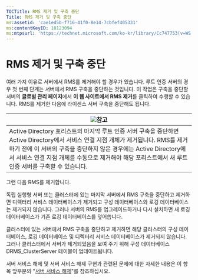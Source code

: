 ```yaml
---
TOCTitle: RMS 제거 및 구축 중단
Title: RMS 제거 및 구축 중단
ms:assetid: 'cae1ed5b-f716-41f0-8e14-7cbfef405331'
ms:contentKeyID: 18123094
ms:mtpsurl: 'https://technet.microsoft.com/ko-kr/library/Cc747753(v=WS.10)'
---
```


RMS 제거 및 구축 중단
=====================

여러 가지 이유로 서버에서 RMS를 제거해야 할 경우가 있습니다. 루트 인증 서버의 경우 첫 번째 단계는 서버에서 RMS 구축을 중단하는 것입니다. 이 작업은 구축을 중단할 서버의 **글로벌 관리 페이지**에서 **이 웹 사이트에서 RMS 제거**를 클릭하여 수행할 수 있습니다. RMS를 제거한 다음에 라이센스 서버 구축을 중단해도 됩니다.

| ![](images/Cc747753.note(WS.10).gif)참고                                                                                                                                                                                                                                           |
|-----------------------------------------------------------------------------------------------------------------------------------------------------------------------------------------------------------------------------------------------------------------------------------------------------------------|
| Active Directory 포리스트의 마지막 루트 인증 서버 구축을 중단하면 Active Directory에서 서비스 연결 지점 개체가 제거됩니다. RMS를 제거하기 전에 이 서버의 구축을 중단하지 않은 경우에는 Active Directory에서 서비스 연결 지점 개체를 수동으로 제거해야 해당 포리스트에서 새 루트 인증 서버를 구축할 수 있습니다. |

그런 다음 RMS를 제거합니다.

독립 실행형 서버 또는 클러스터에 있는 마지막 서버에서 RMS 구축을 중단하고 제거하면 디렉터리 서비스 데이터베이스가 제거되고 구성 데이터베이스와 로깅 데이터베이스는 제거되지 않습니다. 그러나 서버의 RMS를 업그레이드하거나 다시 설치하면 새 로깅 데이터베이스가 기존 로깅 데이터베이스를 덮어씁니다.

클러스터에 있는 서버에서 RMS 구축을 중단하고 제거하면 해당 클러스터의 구성 데이터베이스, 로깅 데이터베이스 및 디렉터리 서비스 데이터베이스가 제거되지 않습니다. 그러나 클러스터에서 서버가 제거되었음을 보여 주기 위해 구성 데이터베이스 DRMS\_ClusterServer 테이블이 업데이트됩니다.

서버 서비스 해제 및 서버 서비스 해제 구현과 관련된 문제에 대한 자세한 내용은 이 항목 앞부분의 "[서버 서비스 해제](https://technet.microsoft.com/52005e2e-9563-4ba0-906c-3cc76f9c378f)"를 참조하십시오.
